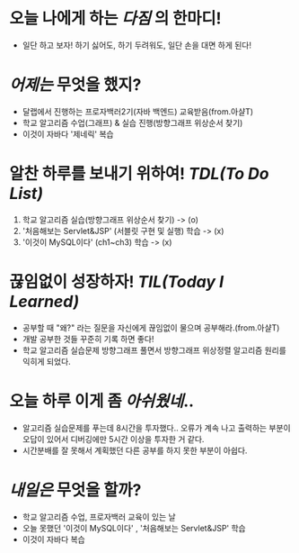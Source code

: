 # 오늘 나에게 하는 _다짐_ 의 한마디!

- 일단 하고 보자! 하기 싫어도, 하기 두려워도, 일단 손을 대면 하게 된다!

# _어제는_ 무엇을 했지?

- 달랩에서 진행하는 프로자백러2기(자바 백엔드) 교육받음(from.아샬T)
- 학교 알고리즘 수업(그래프) & 실습 진행(방향그래프 위상순서 찾기)
- 이것이 자바다 '제네릭' 복습

# 알찬 하루를 보내기 위하여! _TDL(To Do List)_

1. 학교 알고리즘 실습(방향그래프 위상순서 찾기) -> (o)
2. '처음해보는 Servlet&JSP' (서블릿 구현 및 실행) 학습 -> (x)
3. '이것이 MySQL이다' (ch1~ch3) 학습 -> (x)

# 끊임없이 성장하자! _TIL(Today I Learned)_

- 공부할 때 "왜?" 라는 질문을 자신에게 끊임없이 물으며 공부해라.(from.아샬T)
- 개발 공부한 것들 꾸준히 기록 하면 좋다!
- 학교 알고리즘 실습문제 방향그래프 풀면서 방향그래프 위상정렬 알고리즘 원리를 익히게 되었다.

# 오늘 하루 이게 좀 _아쉬웠네_..

- 알고리즘 실습문제를 푸는데 8시간을 투자했다.. 오류가 계속 나고 출력하는 부분이 오답이 있어서 디버깅에만 5시간 이상을 투자한 거 같다.
- 시간분배를 잘 못해서 계획했던 다른 공부를 하지 못한 부분이 아쉽다.

# _내일은_ 무엇을 할까?

- 학교 알고리즘 수업, 프로자백러 교육이 있는 날
- 오늘 못했던 '이것이 MySQL이다' , '처음해보는 Servlet&JSP' 학습
- 이것이 자바다 복습
